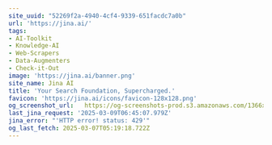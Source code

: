 ```yaml
---
site_uuid: "52269f2a-4940-4cf4-9339-651facdc7a0b"
url: 'https://jina.ai/'
tags:
- AI-Toolkit
- Knowledge-AI
- Web-Scrapers
- Data-Augmenters
- Check-it-Out
image: 'https://jina.ai/banner.png'
site_name: Jina AI
title: 'Your Search Foundation, Supercharged.'
favicon: 'https://jina.ai/icons/favicon-128x128.png'
og_screenshot_url:   https://og-screenshots-prod.s3.amazonaws.com/1366x768/80/false/51b018eb015cd7ca4b2ad06a1dbb46f675beb02958a04e29c168cd8aee9dd01e.jpeg
last_jina_request: '2025-03-09T06:45:07.979Z'
jina_error: "'HTTP error! status: 429'"
og_last_fetch: 2025-03-07T05:19:18.722Z
---
```


